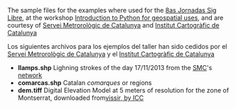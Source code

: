 The sample files for the examples where used for the [8as Jornadas Sig Libre](http://www.sigte.udg.edu/jornadassiglibre/), at the workshop [Introduction to Python for geospatial uses](https://github.com/rveciana/introduccion-python-geoespacial), and are courtesy of [Servei Metrorològic de Catalunya](http://www.meteo.cat) and [Institut Cartogràfic de Catalunya](http://www.icc.es/)

Los siguientes archivos para los ejemplos del taller han sido cedidos por el [Servei Metrorològic de Catalunya](http://www.meteo.cat) y el [Institut Cartogràfic de Catalunya](http://www.icc.es/)

- **llamps.shp** Lighning strokes of the day 17/11/2013 from the [SMC](http://www.meteo.cat)'s [network](http://www20.gencat.cat/portal/site/meteocat/menuitem.0733ee5bfae8638c5c121577b0c0e1a0/?vgnextoid=9a14c95252b67210VgnVCM1000008d0c1e0aRCRD&vgnextchannel=9a14c95252b67210VgnVCM1000008d0c1e0aRCRD&vgnextfmt=default)
- **comarcas.shp** Catalan *comarques* or regions
- **dem.tiff** Digital Elevation Model at 5 meters of resolution for the zone of Montserrat, downloaded from[vissir, by ICC](http://www.icc.cat/vissir/)
